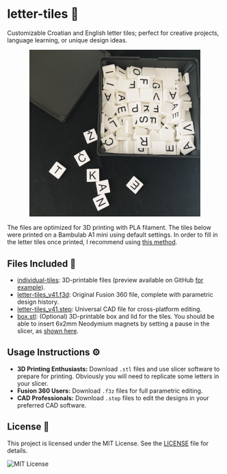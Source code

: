 # letter-tiles 🧩
Customizable Croatian and English letter tiles; perfect for creative projects, language learning, or unique design ideas.

<div align="center">
  <img src="letter-tiles.jpg" alt="letter-tiles" width="400">
</div>


The files are optimized for 3D printing with PLA filament. The tiles below were printed on a Bambulab A1 mini using default settings. In order to fill in the letter tiles once printed, I recommend using [this method](https://www.youtube.com/watch?v=W2f5lI1R6dg&list=WL&index=63).

## Files Included 📁  
- [individual-tiles](individual-tiles): 3D-printable files (preview available on GitHub [for example](https://github.com/aav31/letter-tiles/blob/main/individual-tiles/letter-tiles%20v41_letter-tiles%20v41_%C5%BD_1_Body1.stl)).
- [letter-tiles_v41.f3d](letter-tiles_v41.f3d): Original Fusion 360 file, complete with parametric design history.
- [letter-tiles_v41.step](letter-tiles_v41.step): Universal CAD file for cross-platform editing.
- [box.stl](box.stl): (Optional) 3D-printable box and lid for the tiles. You should be able to insert 6x2mm Neodymium magnets by setting a pause in the slicer, as [shown here](https://www.youtube.com/watch?v=wJgoH2Or03s&list=WL&index=46).

## Usage Instructions ⚙️  
- **3D Printing Enthusiasts:** Download `.stl` files and use slicer software to prepare for printing. Obviously you will need to replicate some letters in your slicer.
- **Fusion 360 Users:** Download `.f3z` files for full parametric editing.  
- **CAD Professionals:** Download `.step` files to edit the designs in your preferred CAD software.

## License 📄  
This project is licensed under the MIT License. See the [LICENSE](LICENSE) file for details.  

![MIT License](https://img.shields.io/badge/License-MIT-yellow.svg)
